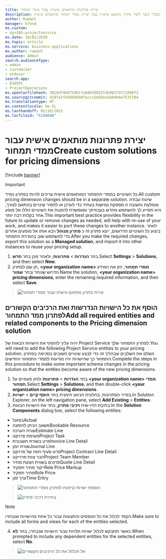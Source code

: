 ```yaml
---
title: יצירת פתרונות מותאמים אישית עבור ממדי תמחור
description: נושא זה מסביר כיצד ליצור פתרון מותאם אישית בעת יצירת ממדי תמחור מותאמים אישית.
author: Rumant
manager: kfend
ms.custom:
- dyn365-projectservice
ms.date: 10/01/2020
ms.topic: article
ms.service: business-applications
ms.author: rumant
audience: Admin
search.audienceType:
- admin
- customizer
- enduser
search.app:
- D365PS
- ProjectOperations
ms.openlocfilehash: 3810df9b875d017a8d639b5253b96275571898f3
ms.sourcegitcommit: 418fa1fe9d605b8faccc2d5dee1b04b4e753f194
ms.translationtype: HT
ms.contentlocale: he-IL
ms.lasthandoff: 02/10/2021
ms.locfileid: "5144640"
---
```

# <a name="create-custom-solutions-for-pricing-dimensions"></a><span data-ttu-id="fc258-103">יצירת פתרונות מותאמים אישית עבור ממדי תמחור</span><span class="sxs-lookup"><span data-stu-id="fc258-103">Create custom solutions for pricing dimensions</span></span>

[!include [banner](../includes/psa-now-project-operations.md)]

> [!IMPORTANT]
> <span data-ttu-id="fc258-104">כל השינויים בממדי התמחור המותאמים אישית צריכים להיות בפתרון נפרד.</span><span class="sxs-lookup"><span data-stu-id="fc258-104">All custom pricing dimension changes should be in a separate solution.</span></span> <span data-ttu-id="fc258-105">שיטת עבודה מומלצת וחשובה זו מספקת גמישות בעתיד כדי לעדכן או להסיר שינויים בהתאם לצורך, היא תסייע לך להשתמש מחדש בעבודתך ומאפשרת להפנות את השינויים הללו אל מופע אחר בקלות רבה יותר.</span><span class="sxs-lookup"><span data-stu-id="fc258-105">This important best practice provides flexibility in the future to update or remove changes as needed, will help with re-use of your work, and makes it easier to port these changes to another instance.</span></span> <span data-ttu-id="fc258-106">לאחר ביצוע כל השינויים הדרושים, ייצא פתרון זה כ **פתרון מנוהל** ויבא אותו אל מופעים אחרים כדי להשתמש שוב בהגדרת התמחור.</span><span class="sxs-lookup"><span data-stu-id="fc258-106">After you make the required changes, export this solution as a **Managed solution**, and import it into other instances to reuse your pricing setup.</span></span>

1. <span data-ttu-id="fc258-107">בחר **הגדרות** > **פתרונות**, ולאחר מכן בחר **חדש**.</span><span class="sxs-lookup"><span data-stu-id="fc258-107">Select **Settings** > **Solutions**, and then select **New**.</span></span> 
2. <span data-ttu-id="fc258-108">תן שם לפתרון, **\<your organization name> ממדי תמחור**, הזן את המידע הדרוש שנותר ובחר **שמור**.</span><span class="sxs-lookup"><span data-stu-id="fc258-108">Name the solution, **\<your organization name> pricing dimensions**, enter the remaining required information, and then select **Save**.</span></span>

> ![יצירת פתרון מותאם אישית עבור ממדי תמחור](media/Creation-of-custom-pricing-dimension-solution.PNG)
  
## <a name="add-all-required-entities-and-related-components-to-the-pricing-dimension-solution"></a><span data-ttu-id="fc258-110">הוסף את כל הישויות הנדרשות ואת הרכיבים הקשורים לפתרון ממד התמחור</span><span class="sxs-lookup"><span data-stu-id="fc258-110">Add all required entities and related components to the Pricing dimension solution</span></span>
<span data-ttu-id="fc258-111">יהיה עליך להוסיף את הישויות הבאות של Project Service לפתרון התמחור שלך.</span><span class="sxs-lookup"><span data-stu-id="fc258-111">You will need to add the following Project Service entities to your pricing solution.</span></span> <span data-ttu-id="fc258-112">השלם את השלבים שבהליך זה כדי לבצע שינויים חשובים בסכימה בפתרון התמחור כך שהישויות יהיו מודעות לממדי התמחור החדשים.</span><span class="sxs-lookup"><span data-stu-id="fc258-112">Complete the steps in this procedure to make some important schema changes in the pricing solution so that the entities become aware of the new pricing dimensions.</span></span>

1. <span data-ttu-id="fc258-113">בחר **הגדרות** > **פתרונות** ולחץ פעמיים על **\<your organization name> ממדי תמחור**.</span><span class="sxs-lookup"><span data-stu-id="fc258-113">Select **Settings** > **Solutions**, and then double-click **\<your organization name> pricing dimensions**.</span></span> 
2. <span data-ttu-id="fc258-114">בסייר הפתרונות, בחלונית הניווט הימנית בחר **הוסף קיים**  > **ישויות**.</span><span class="sxs-lookup"><span data-stu-id="fc258-114">In Solution Explorer, on the left navigation pane, select **Add Existing** > **Entities**.</span></span>
3. <span data-ttu-id="fc258-115">בתיבת הדו-שיח **רכיבי פתרון**, בחר את הישויות הבאות:</span><span class="sxs-lookup"><span data-stu-id="fc258-115">In the **Solution Components** dialog box, select the following entities:</span></span>

- <span data-ttu-id="fc258-116">בפועל</span><span class="sxs-lookup"><span data-stu-id="fc258-116">Actual</span></span>
- <span data-ttu-id="fc258-117">משאב הניתן להזמנה</span><span class="sxs-lookup"><span data-stu-id="fc258-117">Bookable Resource</span></span>
- <span data-ttu-id="fc258-118">שורת הערכה</span><span class="sxs-lookup"><span data-stu-id="fc258-118">Estimate Line</span></span>
- <span data-ttu-id="fc258-119">משימת פרויקט</span><span class="sxs-lookup"><span data-stu-id="fc258-119">Project Task</span></span>
- <span data-ttu-id="fc258-120">פרט בשורת חשבונית</span><span class="sxs-lookup"><span data-stu-id="fc258-120">Invoice Line Detail</span></span>
- <span data-ttu-id="fc258-121">שורת יומן</span><span class="sxs-lookup"><span data-stu-id="fc258-121">Journal Line</span></span>
- <span data-ttu-id="fc258-122">פרט סעיף חוזה של פרויקט</span><span class="sxs-lookup"><span data-stu-id="fc258-122">Project Contract Line Detail</span></span>
- <span data-ttu-id="fc258-123">חבר צוות פרוייקט</span><span class="sxs-lookup"><span data-stu-id="fc258-123">Project Team Member</span></span>
- <span data-ttu-id="fc258-124">פרטים בשורת הצעת מחיר</span><span class="sxs-lookup"><span data-stu-id="fc258-124">Quote Line Detail</span></span>
- <span data-ttu-id="fc258-125">ייקור מחיר תפקיד</span><span class="sxs-lookup"><span data-stu-id="fc258-125">Role Price Markup</span></span>
- <span data-ttu-id="fc258-126">מחיר תפקיד</span><span class="sxs-lookup"><span data-stu-id="fc258-126">Role Price</span></span> 
- <span data-ttu-id="fc258-127">ערך זמן</span><span class="sxs-lookup"><span data-stu-id="fc258-127">Time Entry</span></span> 

> ![הוספת ישויות קיימות לפתרון ממדי התמחור](media/Existing-entities-to-PD-solution.png)

> ![בחירת רכיבי פתרון](media/Dimension-Components.png)

> [!NOTE]
> <span data-ttu-id="fc258-130">הקפד לכלול את כל הטפסים והתצוגות עבור כל אחת מהישויות שנבחרו.</span><span class="sxs-lookup"><span data-stu-id="fc258-130">Make sure to include all forms and views for each of the entities selected.</span></span>

4. <span data-ttu-id="fc258-131">כאשר תתבקש לכלול ישויות תלויות עבור הישויות שנבחרו, בחר **לא**.</span><span class="sxs-lookup"><span data-stu-id="fc258-131">When prompted to include any dependent entities for the selected entities, select **No**.</span></span>

> ![אל תכלול את כל הרכיבים הקשורים](media/Do-not-include-required.png)


